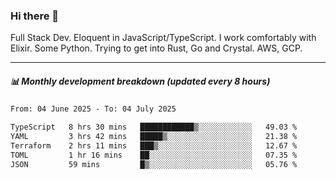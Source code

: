 ### Hi there 👋

Full Stack Dev. Eloquent in JavaScript/TypeScript. I work comfortably with Elixir. Some Python. Trying to get into Rust, Go and Crystal. AWS, GCP.

***

##### 📊 Monthly development breakdown (updated every 8 hours)

<!--START_SECTION:waka-->

```txt
From: 04 June 2025 - To: 04 July 2025

TypeScript   8 hrs 30 mins   ████████████▒░░░░░░░░░░░░   49.03 %
YAML         3 hrs 42 mins   █████▒░░░░░░░░░░░░░░░░░░░   21.38 %
Terraform    2 hrs 11 mins   ███▒░░░░░░░░░░░░░░░░░░░░░   12.67 %
TOML         1 hr 16 mins    ██░░░░░░░░░░░░░░░░░░░░░░░   07.35 %
JSON         59 mins         █▒░░░░░░░░░░░░░░░░░░░░░░░   05.76 %
```

<!--END_SECTION:waka-->
